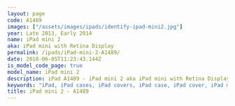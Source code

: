 ```yaml
---
layout: page
code: A1489
images: ["/assets/images/ipads/identify-ipad-mini2.jpg"]
year: Late 2013, Early 2014
name: iPad mini 2
aka: iPad mini with Retina Display
permalink: /ipads/iPad-mini-2-A1489/
date: 2018-06-05T11:23:43.144Z
is_model_code_page: true
model_name: iPad mini 2
description: iPad A1489 - iPad mini 2 aka iPad mini with Retina Display. Best compatible iPad cases for A1489
keywords: "iPad, iPad cases, iPad covers, iPad case, iPad cover, iPad mini 2, iPad mini 2 case, A1489 case, A1489 cover, A1489, iPad mini with Retina Display"
title: iPad mini 2 - A1489
---
```

